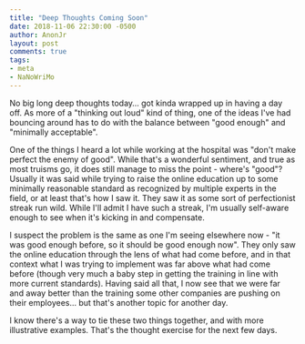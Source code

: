 ```yaml
---
title: "Deep Thoughts Coming Soon"
date: 2018-11-06 22:30:00 -0500
author: AnonJr
layout: post
comments: true
tags:
- meta
- NaNoWriMo
---
```


No big long deep thoughts today&hellip; got kinda wrapped up in having a day off. As more of a "thinking out loud" kind of thing, one of the ideas I've had bouncing around has to do with the balance between "good enough" and "minimally acceptable".

One of the things I heard a lot while working at the hospital was "don't make perfect the enemy of good". While that's a wonderful sentiment, and true as most truisms go, it does still manage to miss the point - where's "good"? Usually it was said while trying to raise the online education up to some minimally reasonable standard as recognized by multiple experts in the field, or at least that's how I saw it. They saw it as some sort of perfectionist streak run wild. While I'll admit I have such a streak, I'm usually self-aware enough to see when it's kicking in and compensate.

I suspect the problem is the same as one I'm seeing elsewhere now - "it was good enough before, so it should be good enough now". They only saw the online education through the lens of what had come before, and in that context what I was trying to implement was far above what had come before (though very much a baby step in getting the training in line with more current standards). Having said all that, I now see that we were far and away better than the training some other companies are pushing on their employees&hellip; but that's another topic for another day.

I know there's a way to tie these two things together, and with more illustrative examples. That's the thought exercise for the next few days.